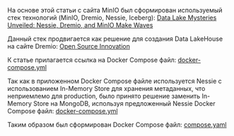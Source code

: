 На основе этой статьи с сайта MinIO был сформирован используемый стек технологий (MinIO, Dremio, Nessie, Iceberg):
[Data Lake Mysteries Unveiled: Nessie, Dremio, and MinIO Make Waves](https://blog.min.io/uncover-data-lake-nessie-dremio-iceberg)

Данный стек продвигается как решение для создания Data LakeHouse на сайте Dremio:
[Open Source Innovation](https://www.dremio.com/open-source)

К статье прилагается ссылка на Docker Compose файл:
[docker-compose.yml](https://github.com/minio/blog-assets/blob/main/Iceberg-Dremio-Nessie/docker-compose.yml)

Так как в приложенном Docker Compose файле используется Nessie с использованием In-Memory Store для хранения метаданных, что неприемлемо для production, было принято решение заменить In-Memory Store на MongoDB, используя предложенный Nessie Docker Compose файл:
[docker-compose.yml](https://github.com/projectnessie/nessie/blob/main/docker/mongodb/docker-compose.yml)

Таким образом был сформирован Docker Compose файл:
[сompose.yaml](compose.yaml)
